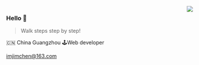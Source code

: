 <img align="right" src="https://github-readme-stats.vercel.app/api?username=JimChenWYU&show_icons=true&icon_color=805AD5&text_color=718096&bg_color=ffffff&hide_title=true" />

### Hello 👋

> Walk steps step by step!

🇨🇳 China Guangzhou 🕹Web developer

[imjimchen@163.com](mailto:imjimchen@163.com)
